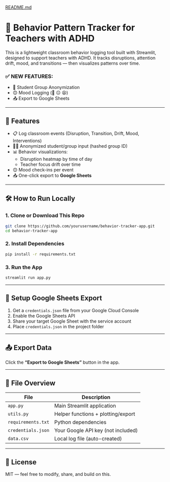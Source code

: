 [README.md](https://github.com/user-attachments/files/21536452/README.md)
# 🧠 Behavior Pattern Tracker for Teachers with ADHD

This is a lightweight classroom behavior logging tool built with Streamlit, designed to support teachers with ADHD. It tracks disruptions, attention drift, mood, and transitions — then visualizes patterns over time.

### ✅ NEW FEATURES:
- 🔐 Student Group Anonymization
- 😊 Mood Logging (🙂 😐 😫)
- 📤 Export to Google Sheets

---

## 🚀 Features

- 📋 Log classroom events (Disruption, Transition, Drift, Mood, Interventions)
- 🧑‍🏫 Anonymized student/group input (hashed group ID)
- 📊 Behavior visualizations:
  - Disruption heatmap by time of day
  - Teacher focus drift over time
- 😊 Mood check-ins per event
- 📤 One-click export to **Google Sheets**

---

## 🛠️ How to Run Locally

### 1. Clone or Download This Repo

```bash
git clone https://github.com/yourusername/behavior-tracker-app.git
cd behavior-tracker-app
```

### 2. Install Dependencies

```bash
pip install -r requirements.txt
```

### 3. Run the App

```bash
streamlit run app.py
```

---

## 🔐 Setup Google Sheets Export

1. Get a `credentials.json` file from your Google Cloud Console
2. Enable the Google Sheets API
3. Share your target Google Sheet with the service account
4. Place `credentials.json` in the project folder

---

## 📤 Export Data

Click the **“Export to Google Sheets”** button in the app.

---

## 📁 File Overview

| File              | Description                         |
|-------------------|-------------------------------------|
| `app.py`          | Main Streamlit application          |
| `utils.py`        | Helper functions + plotting/export  |
| `requirements.txt`| Python dependencies                 |
| `credentials.json`| Your Google API key (not included)  |
| `data.csv`        | Local log file (auto-created)       |

---

## 📜 License

MIT — feel free to modify, share, and build on this.
